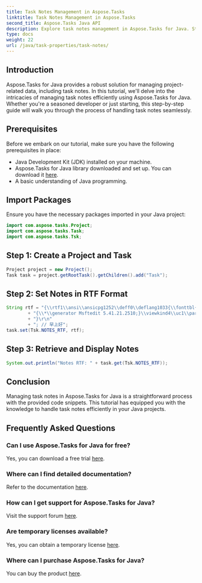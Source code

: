 ```yaml
---
title: Task Notes Management in Aspose.Tasks
linktitle: Task Notes Management in Aspose.Tasks
second_title: Aspose.Tasks Java API
description: Explore task notes management in Aspose.Tasks for Java. Step-by-step guide for efficient Java development. Download your free trial now!
type: docs
weight: 22
url: /java/task-properties/task-notes/
---
```

## Introduction
Aspose.Tasks for Java provides a robust solution for managing project-related data, including task notes. In this tutorial, we'll delve into the intricacies of managing task notes efficiently using Aspose.Tasks for Java. Whether you're a seasoned developer or just starting, this step-by-step guide will walk you through the process of handling task notes seamlessly.
## Prerequisites
Before we embark on our tutorial, make sure you have the following prerequisites in place:
- Java Development Kit (JDK) installed on your machine.
- Aspose.Tasks for Java library downloaded and set up. You can download it [here](https://releases.aspose.com/tasks/java/).
- A basic understanding of Java programming.
## Import Packages
Ensure you have the necessary packages imported in your Java project:
```java
import com.aspose.tasks.Project;
import com.aspose.tasks.Task;
import com.aspose.tasks.Tsk;
```
## Step 1: Create a Project and Task
```java
Project project = new Project();
Task task = project.getRootTask().getChildren().add("Task");
```
## Step 2: Set Notes in RTF Format
```java
String rtf = "{\\rtf1\\ansi\\ansicpg1252\\deff0\\deflang1033{\\fonttbl{\\f0\\fnil\\fcharset134 SimSun;}{\\f1\\fnil\\fcharset0 Calibri;}}\r\n"
        + "{\\*\\generator Msftedit 5.41.21.2510;}\\viewkind4\\uc1\\pard\\sa200\\sl276\\slmult1\\lang9\\f0\\fs22\\'d4\\'e7\\'c9\\'cf\\'ba\\'c3\\f1\\par\r\n"
        + "}\r\n"
        + "; // 早上好";
task.set(Tsk.NOTES_RTF, rtf);
```
## Step 3: Retrieve and Display Notes
```java
System.out.println("Notes RTF: " + task.get(Tsk.NOTES_RTF));
```
## Conclusion
Managing task notes in Aspose.Tasks for Java is a straightforward process with the provided code snippets. This tutorial has equipped you with the knowledge to handle task notes efficiently in your Java projects.
## Frequently Asked Questions
### Can I use Aspose.Tasks for Java for free?
Yes, you can download a free trial [here](https://releases.aspose.com/).
### Where can I find detailed documentation?
Refer to the documentation [here](https://reference.aspose.com/tasks/java/).
### How can I get support for Aspose.Tasks for Java?
Visit the support forum [here](https://forum.aspose.com/c/tasks/15).
### Are temporary licenses available?
Yes, you can obtain a temporary license [here](https://purchase.aspose.com/temporary-license/).
### Where can I purchase Aspose.Tasks for Java?
You can buy the product [here](https://purchase.aspose.com/buy).
